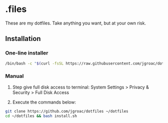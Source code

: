 # .files
These are my dotfiles. Take anything you want, but at your own risk.

## Installation

### One-line installer

```bash
/bin/bash -c "$(curl -fsSL https://raw.githubusercontent.com/jgroac/dotfiles/main/bootstrap.sh)"
```

### Manual

1. Step give full disk access to terminal: System Settings > Privacy & Security > Full Disk Access

2. Execute the commands below:

```bash
git clone https://github.com/jgroac/dotfiles ~/dotfiles
cd ~/dotfiles && bash install.sh
```
